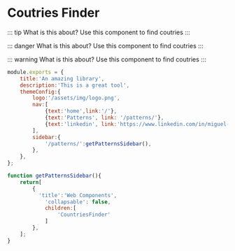 # Coutries Finder


<CountriesFinderWrapper/>

::: tip What is this about?
Use this component to find coutries
:::

::: danger What is this about?
Use this component to find coutries
:::

::: warning What is this about?
Use this component to find coutries
:::
``` js {4,5}
module.exports = {
    title:'An amazing library',
    description:'This is a great tool',
    themeConfig:{
        logo:'/assets/img/logo.png',
        nav:[
            {text:'home',link:'/'},
            {text:'Patterns', link: '/patterns/'},
            {text:'linkedin', link:'https://www.linkedin.com/in/miguel-angel-jimenez-velez-b1b30129/'},
        ],
        sidebar:{
            '/patterns/':getPatternsSidebar(),
        },
    },
};

function getPatternsSidebar(){
    return[
        {
          'title':'Web Components',
            'collapsable': false,
            children:[
                'CountriesFinder'
            ]
        },
    ];
}



```